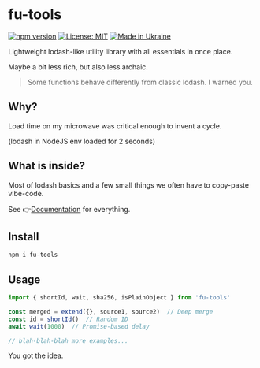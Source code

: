 # fu-tools


[![npm version](https://badge.fury.io/js/fu-tools.svg)](https://badge.fury.io/js/fu-tools)
[![License: MIT](https://img.shields.io/badge/License-MIT-yellow.svg)](https://opensource.org/licenses/MIT)
[![Made in Ukraine](https://img.shields.io/badge/Made%20in%20Ukraine-❤️-0057B7?style=flat&labelColor=005BBB&color=FFD700)](https://www.sternenkofund.org/en/donate)


Lightweight lodash-like utility library with all essentials in once place.

Maybe a bit less rich, but also less archaic.

> Some functions behave differently from classic lodash.
> I warned you.

## Why?

Load time on my microwave was critical enough to invent a cycle.

(lodash in NodeJS env loaded for 2 seconds)

## What is inside?

Most of lodash basics and a few small things we often have to copy-paste vibe-code.

See 👉[Documentation](./docs/fu-tools.md) for everything.

## Install

```bash
npm i fu-tools
```

## Usage

```javascript
import { shortId, wait, sha256, isPlainObject } from 'fu-tools'

const merged = extend({}, source1, source2)  // Deep merge
const id = shortId()  // Random ID
await wait(1000)  // Promise-based delay

// blah-blah-blah more examples...
```

You got the idea.
